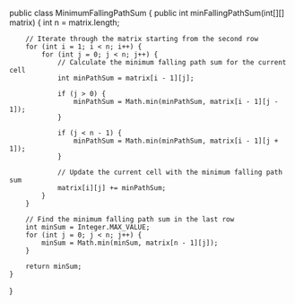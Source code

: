 public class MinimumFallingPathSum {
    public int minFallingPathSum(int[][] matrix) {
        int n = matrix.length;

        // Iterate through the matrix starting from the second row
        for (int i = 1; i < n; i++) {
            for (int j = 0; j < n; j++) {
                // Calculate the minimum falling path sum for the current cell
                int minPathSum = matrix[i - 1][j];

                if (j > 0) {
                    minPathSum = Math.min(minPathSum, matrix[i - 1][j - 1]);
                }

                if (j < n - 1) {
                    minPathSum = Math.min(minPathSum, matrix[i - 1][j + 1]);
                }

                // Update the current cell with the minimum falling path sum
                matrix[i][j] += minPathSum;
            }
        }

        // Find the minimum falling path sum in the last row
        int minSum = Integer.MAX_VALUE;
        for (int j = 0; j < n; j++) {
            minSum = Math.min(minSum, matrix[n - 1][j]);
        }

        return minSum;
    }

    
}
